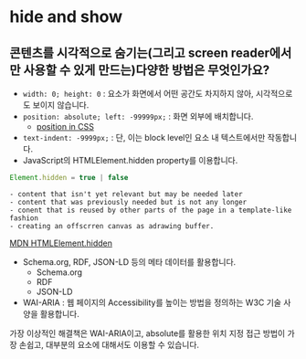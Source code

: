 # hide and show
## 콘텐츠를 시각적으로 숨기는(그리고 screen reader에서만 사용할 수 있게 만드는)다양한 방법은 무엇인가요?
- `width: 0; height: 0` : 요소가 화면에서 어떤 공간도 차지하지 않아, 시각적으로도 보이지 않습니다. 
- `position: absolute; left: -99999px;` : 화면 외부에 배치합니다. 
    - [position in CSS](./position.md)
- `text-indent: -9999px;` : 단, 이는 block level인 요소 내 텍스트에서만 작동합니다. 
- JavaScript의 HTMLElement.hidden property를 이용합니다. 
```js
Element.hidden = true | false
```
    - content that isn't yet relevant but may be needed later
    - content that was previously needed but is not any longer
    - conent that is reused by other parts of the page in a template-like fashion
    - creating an offscrren canvas as adrawing buffer. 
[MDN HTMLElement.hidden](https://developer.mozilla.org/en-US/docs/Web/API/HTMLElement/hidden)
- Schema.org, RDF, JSON-LD 등의 메타 데이터를 활용합니다.
    - Schema.org
    - RDF
    - JSON-LD
- WAI-ARIA : 웹 페이지의 Accessibility를 높이는 방법을 정의하는 W3C 기술 사양을 활용합니다. 

가장 이상적인 해결책은 WAI-ARIA이고, absolute를 활용한 위치 지정 접근 방법이 가장 손쉽고, 대부분의 요소에 대해서도 이용할 수 있습니다.